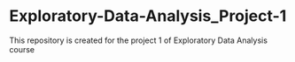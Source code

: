# Exploratory-Data-Analysis_Project-1
This repository is created for the project 1 of Exploratory Data Analysis course 
